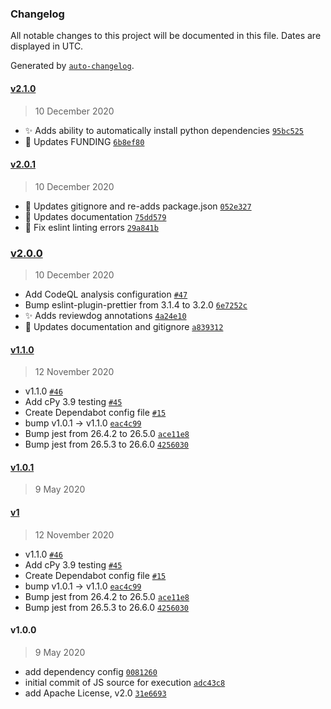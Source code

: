 ### Changelog

All notable changes to this project will be documented in this file. Dates are displayed in UTC.

Generated by [`auto-changelog`](https://github.com/CookPete/auto-changelog).

#### [v2.1.0](https://github.com/rickstaa/action-flake8/compare/v2.0.1...v2.1.0)

> 10 December 2020

- :sparkles: Adds ability to automatically install python dependencies [`95bc525`](https://github.com/rickstaa/action-flake8/commit/95bc52598de7587bf0c25b77b08989b51cc99805)
- :memo: Updates FUNDING [`6b8ef80`](https://github.com/rickstaa/action-flake8/commit/6b8ef80b7c49ff92fcd3596f776bd958522beca2)

#### [v2.0.1](https://github.com/rickstaa/action-flake8/compare/v2.0.0...v2.0.1)

> 10 December 2020

- :see_no_evil: Updates gitignore and re-adds package.json [`052e327`](https://github.com/rickstaa/action-flake8/commit/052e327b411294a87d1b2df3f79831236844da1b)
- :memo: Updates documentation [`75dd579`](https://github.com/rickstaa/action-flake8/commit/75dd579a74441048625692c7c0ada9778f11a305)
- :rotating_light: Fix eslint linting errors [`29a841b`](https://github.com/rickstaa/action-flake8/commit/29a841bc3e5186ca55f36641aacf69833adfdc7b)

### [v2.0.0](https://github.com/rickstaa/action-flake8/compare/v1.1.0...v2.0.0)

> 10 December 2020

- Add CodeQL analysis configuration [`#47`](https://github.com/rickstaa/action-flake8/pull/47)
- Bump eslint-plugin-prettier from 3.1.4 to 3.2.0 [`6e7252c`](https://github.com/rickstaa/action-flake8/commit/6e7252cf34ddd1c527e5d0e1d1b7b0f9f98ba5be)
- :sparkles: Adds reviewdog annotations [`4a24e10`](https://github.com/rickstaa/action-flake8/commit/4a24e107785122276b26bbb79b95eec8477b6d50)
- :memo: Updates documentation and gitignore [`a839312`](https://github.com/rickstaa/action-flake8/commit/a839312efa517d1694b9ba1f1fddd4ef52acde89)

#### [v1.1.0](https://github.com/rickstaa/action-flake8/compare/v1.0.1...v1.1.0)

> 12 November 2020

- v1.1.0 [`#46`](https://github.com/rickstaa/action-flake8/pull/46)
- Add cPy 3.9 testing [`#45`](https://github.com/rickstaa/action-flake8/pull/45)
- Create Dependabot config file [`#15`](https://github.com/rickstaa/action-flake8/pull/15)
- bump v1.0.1 -&gt; v1.1.0 [`eac4c99`](https://github.com/rickstaa/action-flake8/commit/eac4c9964d4a30773065976bbbcc78413a0f430f)
- Bump jest from 26.4.2 to 26.5.0 [`ace11e8`](https://github.com/rickstaa/action-flake8/commit/ace11e81a1e1b1b75d0b3428dfa6a2d1f53dc904)
- Bump jest from 26.5.3 to 26.6.0 [`4256030`](https://github.com/rickstaa/action-flake8/commit/4256030ad459a7dd69a1af49390f2958a4f2fcfa)

#### [v1.0.1](https://github.com/rickstaa/action-flake8/compare/v1...v1.0.1)

> 9 May 2020

#### [v1](https://github.com/rickstaa/action-flake8/compare/v1.0.0...v1)

> 12 November 2020

- v1.1.0 [`#46`](https://github.com/rickstaa/action-flake8/pull/46)
- Add cPy 3.9 testing [`#45`](https://github.com/rickstaa/action-flake8/pull/45)
- Create Dependabot config file [`#15`](https://github.com/rickstaa/action-flake8/pull/15)
- bump v1.0.1 -&gt; v1.1.0 [`eac4c99`](https://github.com/rickstaa/action-flake8/commit/eac4c9964d4a30773065976bbbcc78413a0f430f)
- Bump jest from 26.4.2 to 26.5.0 [`ace11e8`](https://github.com/rickstaa/action-flake8/commit/ace11e81a1e1b1b75d0b3428dfa6a2d1f53dc904)
- Bump jest from 26.5.3 to 26.6.0 [`4256030`](https://github.com/rickstaa/action-flake8/commit/4256030ad459a7dd69a1af49390f2958a4f2fcfa)

#### v1.0.0

> 9 May 2020

- add dependency config [`0081260`](https://github.com/rickstaa/action-flake8/commit/0081260a30ae115cd4e0dcd84405dfdf20a3563a)
- initial commit of JS source for execution [`adc43c8`](https://github.com/rickstaa/action-flake8/commit/adc43c8ef4b1c37819d1256e8c23aa3ed140a14a)
- add Apache License, v2.0 [`31e6693`](https://github.com/rickstaa/action-flake8/commit/31e66938b86696eda4f2ba4e8f834647dc3c5bb1)
